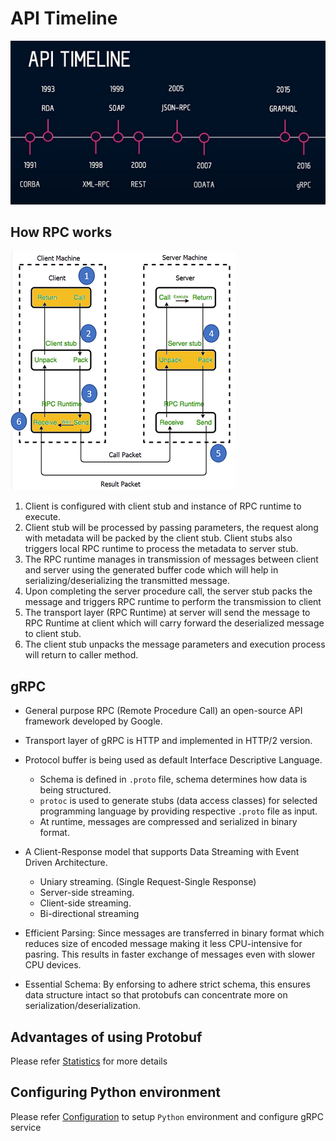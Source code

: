 # API Timeline

![API Timeline](res/API-Timeline.png)

## How RPC works

![RPC Workflow](res/RPC-Flow.png)

1. Client is configured with client stub and instance of RPC runtime to execute.
2. Client stub will be processed by passing parameters, the request along with metadata will be packed by the client stub. Client stubs also triggers local RPC runtime to process the metadata to server stub.
3. The RPC runtime manages in transmission of messages between client and server using the generated buffer code which will help in serializing/deserializing the transmitted message.
4. Upon completing the server procedure call, the server stub packs the message and triggers RPC runtime to perform the transmission to client
5. The transport layer (RPC Runtime) at server will send the message to RPC Runtime at client which will carry forward the deserialized message to client stub.
6. The client stub unpacks the message parameters and execution process will return to caller method.

## gRPC

- General purpose RPC (Remote Procedure Call) an open-source API framework developed by Google.

- Transport layer of gRPC is HTTP and implemented in HTTP/2 version.

- Protocol buffer is being used as default Interface Descriptive Language.
  - Schema is defined in `.proto` file, schema determines how data is being structured.
  - `protoc` is used to generate stubs (data access classes) for selected programming language by providing respective `.proto` file as input.
  - At runtime, messages are compressed and serialized in binary format.

- A Client-Response model that supports Data Streaming with Event Driven Architecture.
  - Uniary streaming. (Single Request-Single Response)
  - Server-side streaming.
  - Client-side streaming.
  - Bi-directional streaming

- Efficient Parsing: Since messages are transferred in binary format which reduces size of encoded message making it less CPU-intensive for pasring. This results in faster exchange of messages even with slower CPU devices.

- Essential Schema: By enforsing to adhere strict schema, this ensures data structure intact so that protobufs can concentrate more on serialization/deserialization.

## Advantages of using Protobuf

Please refer [Statistics](Statistics.md) for more details

## Configuring Python environment

Please refer [Configuration](Configuration.md) to setup `Python` environment and configure gRPC service
